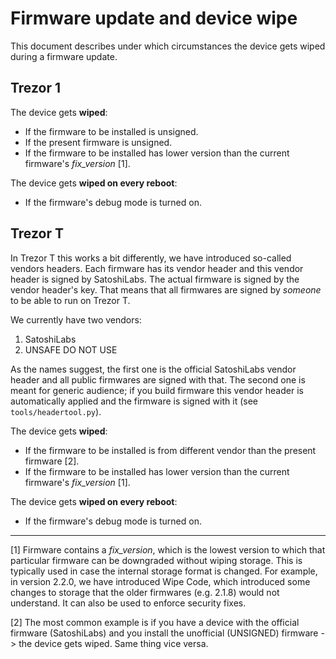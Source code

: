 # Firmware update and device wipe

This document describes under which circumstances the device gets wiped during a firmware
update.

## Trezor 1

The device gets **wiped**:
- If the firmware to be installed is unsigned.
- If the present firmware is unsigned.
- If the firmware to be installed has lower version than the current firmware's 
_fix_version_ [1].

The device gets **wiped on every reboot**:
- If the firmware's debug mode is turned on.

## Trezor T

In Trezor T this works a bit differently, we have introduced so-called vendors headers.
Each firmware has its vendor header and this vendor header is signed by SatoshiLabs. The
actual firmware is signed by the vendor header's key. That means that all firmwares are
signed by _someone_ to be able to run on Trezor T.

We currently have two vendors:

1. SatoshiLabs
2. UNSAFE DO NOT USE

As the names suggest, the first one is the official SatoshiLabs vendor header and all
public firmwares are signed with that. The second one is meant for generic audience; if
you build firmware this vendor header is automatically applied and the firmware is signed
with it (see `tools/headertool.py`).

The device gets **wiped**:
- If the firmware to be installed is from different vendor than the present firmware [2].
- If the firmware to be installed has lower version than the current firmware's
_fix_version_ [1].

The device gets **wiped on every reboot**:
- If the firmware's debug mode is turned on.

----

[1] Firmware contains a _fix_version_, which is the lowest version to which that 
particular firmware can be downgraded without wiping storage. This is typically used in 
case the internal storage format is changed. For example, in version 2.2.0, we have
introduced Wipe Code, which introduced some changes to storage that the older firmwares
(e.g. 2.1.8) would not understand. It can also be used to enforce security fixes.

[2] The most common example is if you have a device with the official firmware
(SatoshiLabs) and you install the unofficial (UNSIGNED) firmware -> the device gets
wiped. Same thing vice versa.
